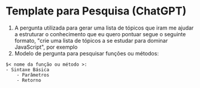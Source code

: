# Template para Pesquisa (ChatGPT)

1. A pergunta utilizada para gerar uma lista de tópicos que iram me ajudar a estruturar o conhecimento que eu quero pontuar segue o seguinte formato, "crie uma lista de tópicos a se estudar para dominar JavaScript", por exemplo
2. Modelo de pergunta para pesquisar funções ou métodos:

```
$< nome da função ou método >:
- Sintaxe Básica
    - Parâmetros
    - Retorno
```